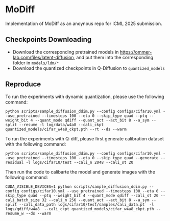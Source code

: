 # MoDiff
Implementation of MoDiff as an anoynous repo for ICML 2025 submission.

## Checkpoints Downloading
- Download the corresponding pretrained models in https://ommer-lab.com/files/latent-diffusion, and put them into the corresponding folder in ```models/ldm/*```
- Download the quantized checkpoints in Q-Diffusion to ```quantized_models```

## Reproduce
To run the experiments with dynamic quantization, please use the following command:
```
python scripts/sample_diffusion_ddim.py --config configs/cifar10.yml --use_pretrained --timesteps 100 --eta 0 --skip_type quad --ptq --weight_bit 4 --quant_mode qdiff --quant_act --act_bit 8 --a_sym --split --resume -l log/data/w4a8 --cali_ckpt quantized_models/cifar_w4a8_ckpt.pth --rt --ds --warm 
```

To run the experiments with Q-diff, please first generate calibration dataset with the following command:
```
python scripts/sample_diffusion_ddim.py --config configs/cifar10.yml --use_pretrained --timesteps 100 --eta 0 --skip_type quad --generate --residual -l logs/cifar10/test --cali_n 2048 --cali_st 20
```

Then run the code to calibarte the model and generate images with the following command:
```
CUDA_VISIBLE_DEVICES=1 python scripts/sample_diffusion_ddim.py --config configs/cifar10.yml --use_pretrained --timesteps 100 --eta 0 --skip_type quad --ptq --weight_bit 4 --quant_mode qdiff --cali_st 20 --cali_batch_size 32 --cali_n 256 --quant_act --act_bit 8 --a_sym --split --cali_data_path logs/cifar10/test/samples/cali_data.pt  -l logs/qdiff/w4a8  --cali_ckpt quantized_models/cifar_w4a8_ckpt.pth --resume_w --ds --warm
```